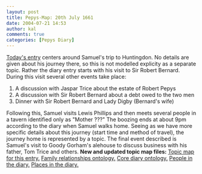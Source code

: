```yaml
---
layout: post
title: Pepys-Map: 20th July 1661
date: 2004-07-21 14:53
author: kal
comments: true
categories: [Pepys Diary]
---
```

<a href="http://www.pepysdiary.com/archive/1661/07/20/index.php">Today's entry</a> centers around Samuel's trip to Huntingdon. No details are given about his journey there, so this is not modelled explicity as a separate topic. Rather the diary entry starts with his visit to Sir Robert Bernard. During this visit several other events take place:
1) A discussion with Jaspar Trice about the estate of Robert Pepys
2) A discussion with Sir Robert Bernard about a debt owed to the two men
3) Dinner with Sir Robert Bernard and Lady Digby (Bernard's wife)

<!--more-->
Following this, Samuel visits Lewis Phillips and then meets several people in a tavern identified only as "Mother ???"
The boozing ends at about 9pm according to the diary when Samuel walks home. Seeing as we have more specific details about this journey (start time and method of travel), the journey home is represented by a topic.
The final event described is Samuel's visit to Goody Gorham's alehouse to discuss business with his father, Tom Trice and others.
<b>New and updated topic map files:</b>
<a href="http://www.techquila.com/blog/archives/16610720.ltm">Topic map for this entry.</a>
<a href="http://www.techquila.com/blog/archives/family-relationships-ontology.ltm">Family relationships ontology.</a>
<a href="http://www.techquila.com/blog/archives/pepys-diary-ontology.ltm">Core diary ontology.</a>
<a href="http://www.techquila.com/blog/archives/pepys-diary-people.ltm">People in the diary.</a>
<a href="http://www.techquila.com/blog/archives/pepys-diary-places.ltm">Places in the diary.</a>

